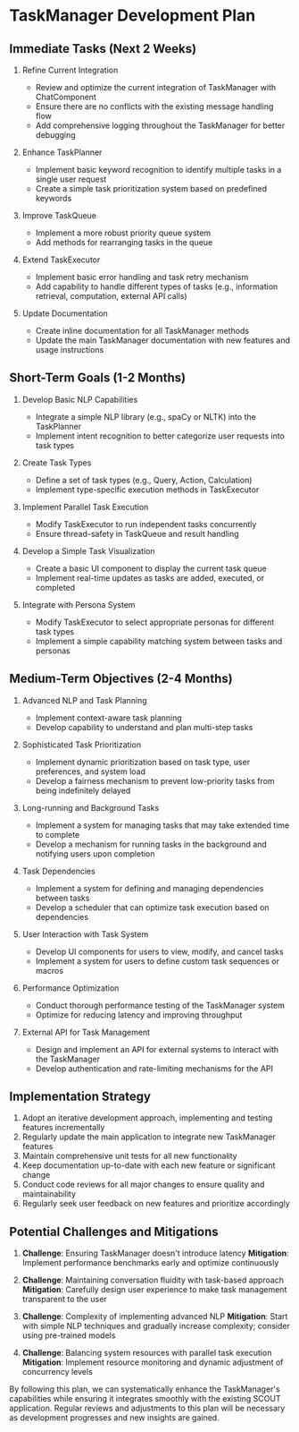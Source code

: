 # TaskManager Development Plan

## Immediate Tasks (Next 2 Weeks)

1. Refine Current Integration
   - Review and optimize the current integration of TaskManager with ChatComponent
   - Ensure there are no conflicts with the existing message handling flow
   - Add comprehensive logging throughout the TaskManager for better debugging

2. Enhance TaskPlanner
   - Implement basic keyword recognition to identify multiple tasks in a single user request
   - Create a simple task prioritization system based on predefined keywords

3. Improve TaskQueue
   - Implement a more robust priority queue system
   - Add methods for rearranging tasks in the queue

4. Extend TaskExecutor
   - Implement basic error handling and task retry mechanism
   - Add capability to handle different types of tasks (e.g., information retrieval, computation, external API calls)

5. Update Documentation
   - Create inline documentation for all TaskManager methods
   - Update the main TaskManager documentation with new features and usage instructions

## Short-Term Goals (1-2 Months)

1. Develop Basic NLP Capabilities
   - Integrate a simple NLP library (e.g., spaCy or NLTK) into the TaskPlanner
   - Implement intent recognition to better categorize user requests into task types

2. Create Task Types
   - Define a set of task types (e.g., Query, Action, Calculation)
   - Implement type-specific execution methods in TaskExecutor

3. Implement Parallel Task Execution
   - Modify TaskExecutor to run independent tasks concurrently
   - Ensure thread-safety in TaskQueue and result handling

4. Develop a Simple Task Visualization
   - Create a basic UI component to display the current task queue
   - Implement real-time updates as tasks are added, executed, or completed

5. Integrate with Persona System
   - Modify TaskExecutor to select appropriate personas for different task types
   - Implement a simple capability matching system between tasks and personas

## Medium-Term Objectives (2-4 Months)

1. Advanced NLP and Task Planning
   - Implement context-aware task planning
   - Develop capability to understand and plan multi-step tasks

2. Sophisticated Task Prioritization
   - Implement dynamic prioritization based on task type, user preferences, and system load
   - Develop a fairness mechanism to prevent low-priority tasks from being indefinitely delayed

3. Long-running and Background Tasks
   - Implement a system for managing tasks that may take extended time to complete
   - Develop a mechanism for running tasks in the background and notifying users upon completion

4. Task Dependencies
   - Implement a system for defining and managing dependencies between tasks
   - Develop a scheduler that can optimize task execution based on dependencies

5. User Interaction with Task System
   - Develop UI components for users to view, modify, and cancel tasks
   - Implement a system for users to define custom task sequences or macros

6. Performance Optimization
   - Conduct thorough performance testing of the TaskManager system
   - Optimize for reducing latency and improving throughput

7. External API for Task Management
   - Design and implement an API for external systems to interact with the TaskManager
   - Develop authentication and rate-limiting mechanisms for the API

## Implementation Strategy

1. Adopt an iterative development approach, implementing and testing features incrementally
2. Regularly update the main application to integrate new TaskManager features
3. Maintain comprehensive unit tests for all new functionality
4. Keep documentation up-to-date with each new feature or significant change
5. Conduct code reviews for all major changes to ensure quality and maintainability
6. Regularly seek user feedback on new features and prioritize accordingly

## Potential Challenges and Mitigations

1. **Challenge**: Ensuring TaskManager doesn't introduce latency
   **Mitigation**: Implement performance benchmarks early and optimize continuously

2. **Challenge**: Maintaining conversation fluidity with task-based approach
   **Mitigation**: Carefully design user experience to make task management transparent to the user

3. **Challenge**: Complexity of implementing advanced NLP
   **Mitigation**: Start with simple NLP techniques and gradually increase complexity; consider using pre-trained models

4. **Challenge**: Balancing system resources with parallel task execution
   **Mitigation**: Implement resource monitoring and dynamic adjustment of concurrency levels

By following this plan, we can systematically enhance the TaskManager's capabilities while ensuring it integrates smoothly with the existing SCOUT application. Regular reviews and adjustments to this plan will be necessary as development progresses and new insights are gained.